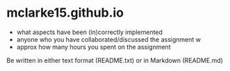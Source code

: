 # mclarke15.github.io

- what aspects have been (in)correctly implemented
- anyone who you have collaborated/discussed the assignment w
- approx how many hours you spent on the assignment

Be written in either text format (README.txt) or in Markdown (README.md)